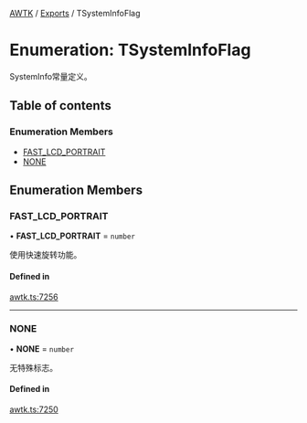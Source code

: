 [AWTK](../README.md) / [Exports](../modules.md) / TSystemInfoFlag

# Enumeration: TSystemInfoFlag

SystemInfo常量定义。

## Table of contents

### Enumeration Members

- [FAST\_LCD\_PORTRAIT](TSystemInfoFlag.md#fast_lcd_portrait)
- [NONE](TSystemInfoFlag.md#none)

## Enumeration Members

### FAST\_LCD\_PORTRAIT

• **FAST\_LCD\_PORTRAIT** = `number`

使用快速旋转功能。

#### Defined in

[awtk.ts:7256](https://github.com/zlgopen/awtk-binding/blob/527f1f8/tools/code_gen/js/output/awtk.ts#L7256)

___

### NONE

• **NONE** = `number`

无特殊标志。

#### Defined in

[awtk.ts:7250](https://github.com/zlgopen/awtk-binding/blob/527f1f8/tools/code_gen/js/output/awtk.ts#L7250)
